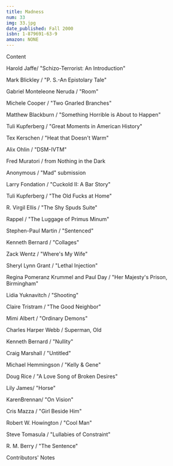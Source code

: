 ```yaml
---
title: Madness
num: 33
img: 33.jpg
date_published: Fall 2000
isbn: 1-879691-63-9
amazon: NONE
---
```


Content

Harold Jaffe/ "Schizo-Terrorist: An Introduction"

Mark Blickley / "P. S.-An Epistolary Tale"

Gabriel Monteleone Neruda / "Room"

Michele Cooper / "Two Gnarled Branches"

Matthew Blackburn / "Something Horrible is About to Happen"

Tuli Kupferberg / "Great Moments in American History"

Tex Kerschen / "Heat that Doesn't Warm"

Alix Ohlin / "DSM-IVTM"

Fred Muratori / from Nothing in the Dark

Anonymous / "Mad" submission

Larry Fondation / "Cuckold II: A Bar Story"

Tuli Kupferberg / "The Old Fucks at Home"

R. Virgil Ellis / "The Shy Spuds Suite"

Rappel / "The Luggage of Primus Minum"

Stephen-Paul Martin / "Sentenced"

Kenneth Bernard / "Collages"

Zack Wentz / "Where's My Wife"

Sheryl Lynn Grant / "Lethal Injection"

Regina Pomeranz Krummel and Paul Day / "Her Majesty's Prison, Birmingham"

Lidia Yuknavitch / "Shooting"

Claire Tristram / "The Good Neighbor"

Mimi Albert / "Ordinary Demons"

Charles Harper Webb / Superman, Old

Kenneth Bernard / "Nullity"

Craig Marshall / "Untitled"

Michael Hemmingson / "Kelly & Gene"

Doug Rice / "A Love Song of Broken Desires"

Lily James/ "Horse"

KarenBrennan/ "On Vision"

Cris Mazza / "Girl Beside Him"

Robert W. Howington / "Cool Man"

Steve Tomasula / "Lullabies of Constraint"

R. M. Berry / "The Sentence"

Contributors' Notes

